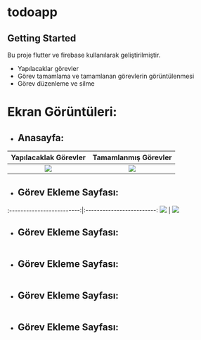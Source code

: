 # todoapp

## Getting Started

Bu proje flutter ve firebase kullanılarak geliştirilmiştir.

- Yapılacaklar görevler
- Görev tamamlama ve tamamlanan görevlerin görüntülenmesi
- Görev düzenleme ve silme

# Ekran Görüntüleri:

- ## Anasayfa:

Yapılacaklak Görevler  |  Tamamlanmış Görevler | 
:-------------------------:|:-------------------------:
![](https://www.linkpicture.com/q/1_96.png)  |  ![](https://www.linkpicture.com/q/2_89.png)  

- ## Görev Ekleme Sayfası:

:-------------------------:|:-------------------------:
![](https://www.linkpicture.com/q/3_48.png)  |  ![](https://www.linkpicture.com/q/4_3.png)  

- ## Görev Ekleme Sayfası:

![]()

- ## Görev Ekleme Sayfası:

![]()

- ## Görev Ekleme Sayfası:

![]()

- ## Görev Ekleme Sayfası:

![]()

